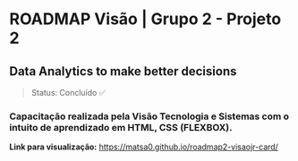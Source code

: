 <h1>ROADMAP Visão | Grupo 2 - Projeto 2</h1>
<h2>Data Analytics to make better decisions</h2>

> Status: Concluído ✅

### Capacitação realizada pela Visão Tecnologia e Sistemas com o intuito de aprendizado em HTML, CSS (FLEXBOX).

**Link para visualização:** https://matsa0.github.io/roadmap2-visaojr-card/
